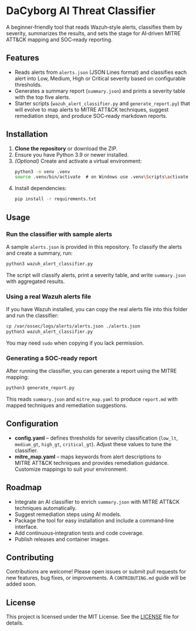 # DaCyborg AI Threat Classifier  

A beginner‑friendly tool that reads Wazuh‑style alerts, classifies them by severity, summarizes the results, and sets the stage for AI‑driven MITRE ATT&CK mapping and SOC‑ready reporting.  

## Features  

- Reads alerts from `alerts.json` (JSON Lines format) and classifies each alert into Low, Medium, High or Critical severity based on configurable thresholds.  
- Generates a summary report (`summary.json`) and prints a severity table with the top five alerts.  
- Starter scripts (`wazuh_alert_classifier.py` and `generate_report.py`) that will evolve to map alerts to MITRE ATT&CK techniques, suggest remediation steps, and produce SOC‑ready markdown reports.  

## Installation  

1. **Clone the repository** or download the ZIP.  
2. Ensure you have Python 3.9 or newer installed.  
3. *(Optional)* Create and activate a virtual environment:  
   ```bash  
   python3 -m venv .venv  
   source .venv/bin/activate  # on Windows use .venv\Scripts\activate  
   ```  
4. Install dependencies:  
   ```bash  
   pip install -r requirements.txt  
   ```  

## Usage  

### Run the classifier with sample alerts  

A sample `alerts.json` is provided in this repository. To classify the alerts and create a summary, run:  

```bash  
python3 wazuh_alert_classifier.py  
```  

The script will classify alerts, print a severity table, and write `summary.json` with aggregated results.  

### Using a real Wazuh alerts file  

If you have Wazuh installed, you can copy the real alerts file into this folder and run the classifier:  

```bash  
cp /var/ossec/logs/alerts/alerts.json ./alerts.json  
python3 wazuh_alert_classifier.py  
```  

You may need `sudo` when copying if you lack permission.  

### Generating a SOC‑ready report  

After running the classifier, you can generate a report using the MITRE mapping:  

```bash  
python3 generate_report.py  
```  

This reads `summary.json` and `mitre_map.yaml` to produce `report.md` with mapped techniques and remediation suggestions.  

## Configuration  

- **config.yaml** – defines thresholds for severity classification (`low_lt`, `medium_gt`, `high_gt`, `critical_gt`). Adjust these values to tune the classifier.  
- **mitre_map.yaml** – maps keywords from alert descriptions to MITRE ATT&CK techniques and provides remediation guidance. Customize mappings to suit your environment.  

## Roadmap  

- Integrate an AI classifier to enrich `summary.json` with MITRE ATT&CK techniques automatically.  
- Suggest remediation steps using AI models.  
- Package the tool for easy installation and include a command‑line interface.  
- Add continuous‑integration tests and code coverage.  
- Publish releases and container images.  

## Contributing  

Contributions are welcome! Please open issues or submit pull requests for new features, bug fixes, or improvements. A `CONTRIBUTING.md` guide will be added soon.  

## License  

This project is licensed under the MIT License. See the [LICENSE](LICENSE) file for details.
